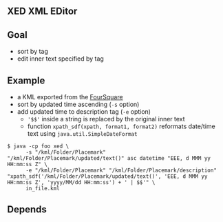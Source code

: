 XED XML EDitor
--------------

Goal
----

* sort by tag
* edit inner text specified by tag

Example
-------

* a KML exported from the [FourSquare](https://ja.foursquare.com/feeds/)
 * sort by updated time ascending (`-s` option)
 * add updated time to description tag (`-e` option)
   * `'$$'` inside a string is replaced by the original inner text
   * function `xpath_sdf(xpath, format1, format2)` reformats date/time text using `java.util.SimpleDateFormat`

```shell
$ java -cp foo xed \
      -s "/kml/Folder/Placemark" "/kml/Folder/Placemark/updated/text()" asc datetime "EEE, d MMM yy HH:mm:ss Z" \
      -e "/kml/Folder/Placemark" "/kml/Folder/Placemark/description" "xpath_sdf('/kml/Folder/Placemark/updated/text()', 'EEE, d MMM yy HH:mm:ss Z', 'yyyy/MM/dd HH:mm:ss') + ' | $$'" \
      in_file.kml
```

Depends
-------


